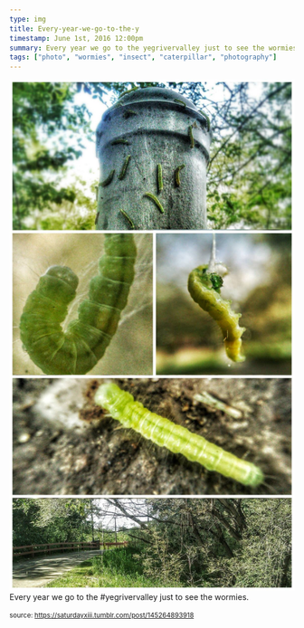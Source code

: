 ```yaml
---
type: img
title: Every-year-we-go-to-the-y
timestamp: June 1st, 2016 12:00pm
summary: Every year we go to the yegrivervalley just to see the wormiesp 
tags: ["photo", "wormies", "insect", "caterpillar", "photography"]
---
```

<img src="../media/145264893918.jpg"/>
                                                                                          <div class="caption">
Every year we go to the #yegrivervalley just to see the wormies.
 
                                    
                
                
                
                
                                
<small>source: https://saturdayxiii.tumblr.com/post/145264893918</small>